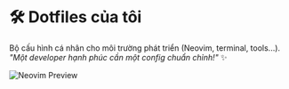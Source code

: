 # 🛠 Dotfiles của tôi

Bộ cấu hình cá nhân cho môi trường phát triển (Neovim, terminal, tools...).  
_"Một developer hạnh phúc cần một config chuẩn chỉnh!"_ ✨

![Neovim Preview](https://i.imgur.com/CeCzqWu.png)
